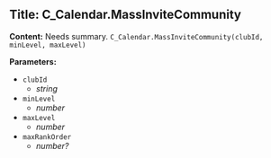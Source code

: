 ## Title: C_Calendar.MassInviteCommunity

**Content:**
Needs summary.
`C_Calendar.MassInviteCommunity(clubId, minLevel, maxLevel)`

**Parameters:**
- `clubId`
  - *string*
- `minLevel`
  - *number*
- `maxLevel`
  - *number*
- `maxRankOrder`
  - *number?*